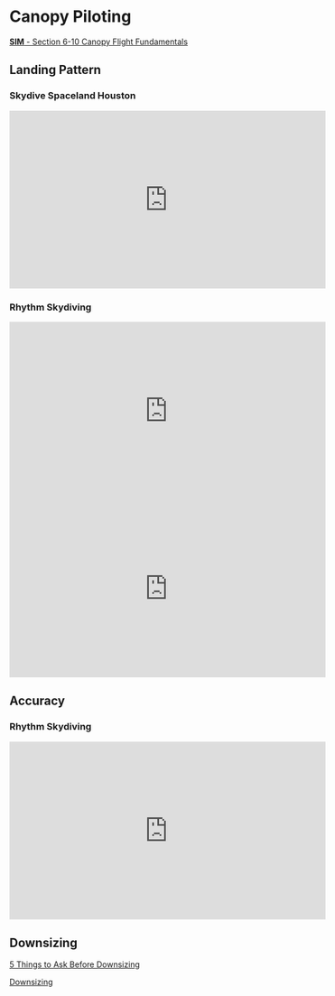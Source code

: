 # Canopy Piloting

[**SIM** - Section 6-10 Canopy Flight Fundamentals](SIM-6-10-canopy-flight-fundamentals.md)

## Landing Pattern

### Skydive Spaceland Houston

<iframe width="560" height="315" src="https://www.youtube.com/embed/puD56VJ8loA?si=dZ234-jLsv-z6PsQ" title="YouTube video player" frameborder="0" allow="accelerometer; autoplay; clipboard-write; encrypted-media; gyroscope; picture-in-picture; web-share" referrerpolicy="strict-origin-when-cross-origin" allowfullscreen></iframe>

### Rhythm Skydiving

<iframe width="560" height="315" src="https://www.youtube.com/embed/gUtVminR0ro?si=ulZr8J5KwTAVE1Jo" title="YouTube video player" frameborder="0" allow="accelerometer; autoplay; clipboard-write; encrypted-media; gyroscope; picture-in-picture; web-share" referrerpolicy="strict-origin-when-cross-origin" allowfullscreen></iframe>

<iframe width="560" height="315" src="https://www.youtube.com/embed/Lr_ylqaTAT8?si=J-H30PRY-vVx8m-k" title="YouTube video player" frameborder="0" allow="accelerometer; autoplay; clipboard-write; encrypted-media; gyroscope; picture-in-picture; web-share" referrerpolicy="strict-origin-when-cross-origin" allowfullscreen></iframe>

## Accuracy

### Rhythm Skydiving

<iframe width="560" height="315" src="https://www.youtube.com/embed/VU-H2g1EdX4?si=8eZQ6wYbotFpoHWd" title="YouTube video player" frameborder="0" allow="accelerometer; autoplay; clipboard-write; encrypted-media; gyroscope; picture-in-picture; web-share" referrerpolicy="strict-origin-when-cross-origin" allowfullscreen></iframe>

## Downsizing

[5 Things to Ask Before Downsizing](https://www.skydivemag.com/new/5-things-to-ask-before-downsizing/)

[Downsizing](https://www.skydivemag.com/new/downsizing/)
